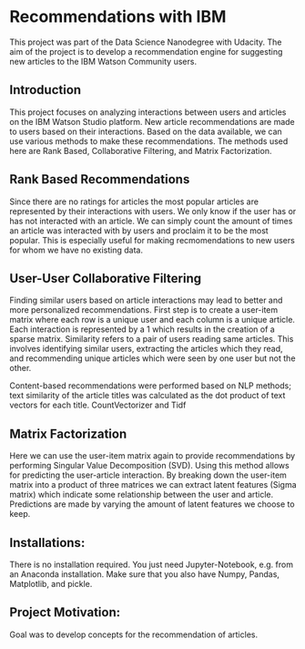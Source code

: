 # Recommendations with IBM
This project was part of the Data Science Nanodegree with Udacity. The aim of the project is to develop a recommendation engine for suggesting new articles to the IBM Watson Community users.

## Introduction
This project focuses on analyzing interactions between users and articles on the IBM Watson Studio platform. New article recommendations are made to users based on their interactions. Based on the data available, we can use various methods to make these recommendations. The methods used here are Rank Based, Collaborative Filtering, and Matrix Factorization.

## Rank Based Recommendations
Since there are no ratings for articles the most popular articles are represented by their interactions with users. We only know if the user has or has not interacted with an article. We can simply count the amount of times an article was interacted with by users and proclaim it to be the most popular. This is especially useful for making recmomendations to new users for whom we have no existing data.

## User-User Collaborative Filtering
Finding similar users based on article interactions may lead to better and more personalized recommendations. First step is to create a user-item matrix where each row is a unique user and each column is a unique article. Each interaction is represented by a 1 which results in the creation of a sparse matrix. Similarity refers to a pair of users reading same articles. This involves identifying similar users, extracting the articles which they read, and recommending unique articles which were seen by one user but not the other.

Content-based recommendations were performed based on NLP methods; text similarity of the article titles was calculated as the dot product of text vectors for each title. CountVectorizer and Tidf

## Matrix Factorization
Here we can use the user-item matrix again to provide recommendations by performing Singular Value Decomposition (SVD). Using this method allows for predicting the user-article interaction. By breaking down the user-item matrix into a product of three matrices we can extract latent features (Sigma matrix) which indicate some relationship between the user and article. Predictions are made by varying the amount of latent features we choose to keep.

## Installations:
There is no installation required. You just need Jupyter-Notebook, e.g. from an Anaconda installation. Make sure that you also have Numpy, Pandas, Matplotlib, and pickle.

## Project Motivation: 
Goal was to develop concepts for the recommendation of articles.

